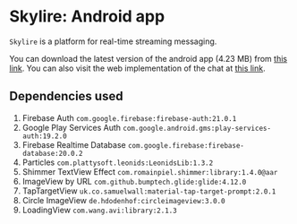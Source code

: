 # Skylire: Android app

``Skylire`` is a platform for real-time streaming messaging.

You can download the latest version of the android app (4.23 MB) from [this link](https://skylire.langvest.by/app "Download app").
You can also visit the web implementation of the chat at [this link](https://skylire.langvest.by "Visit site").

## Dependencies used

1. Firebase Auth ``com.google.firebase:firebase-auth:21.0.1``
2. Google Play Services Auth ``com.google.android.gms:play-services-auth:19.2.0``
3. Firebase Realtime Database ``com.google.firebase:firebase-database:20.0.2``
4. Particles ``com.plattysoft.leonids:LeonidsLib:1.3.2``
5. Shimmer TextView Effect ``com.romainpiel.shimmer:library:1.4.0@aar``
6. ImageView by URL ``com.github.bumptech.glide:glide:4.12.0``
7. TapTargetView ``uk.co.samuelwall:material-tap-target-prompt:2.0.1``
8. Circle ImageView ``de.hdodenhof:circleimageview:3.0.0``
9. LoadingView ``com.wang.avi:library:2.1.3``
